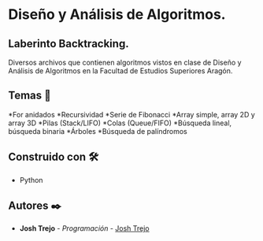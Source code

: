 # Diseño y Análisis de Algoritmos.

## Laberinto Backtracking.

Diversos archivos que contienen algoritmos vistos en clase de Diseño y Análisis de Algoritmos en la Facultad de Estudios Superiores Aragón.

## Temas 📄
*For anidados
*Recursividad
*Serie de Fibonacci
*Array simple, array 2D y array 3D
*Pilas (Stack/LIFO)
*Colas (Queue/FIFO)
*Búsqueda lineal, búsqueda binaria
*Árboles
*Búsqueda de palíndromos

## Construido con 🛠️

* Python

## Autores ✒️

* **Josh Trejo** - *Programación* - [Josh Trejo](https://github.com/jorgejoshuatt)
